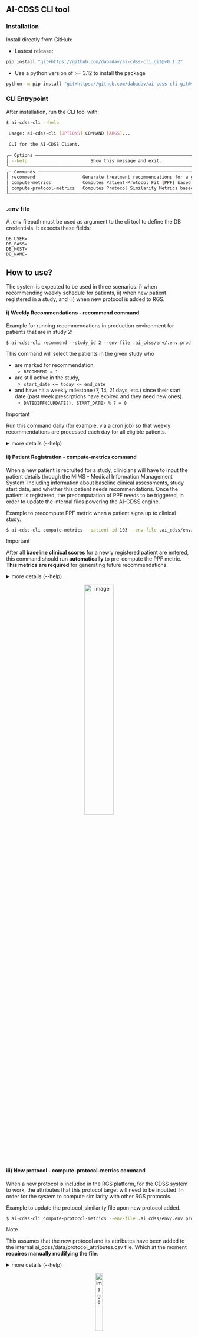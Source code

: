 
## AI-CDSS CLI tool

### Installation

Install directly from GitHub:

- Lastest release:

```bash
pip install "git+https://github.com/dabadav/ai-cdss-cli.git@v0.1.2"
```

- Use a python version of >= 3.12 to install the package

```bash
python -m pip install "git+https://github.com/dabadav/ai-cdss-cli.git@v0.1.2"
```

### CLI Entrypoint

After installation, run the CLI tool with:

```bash
$ ai-cdss-cli --help
                                                                                                                                                                      
 Usage: ai-cdss-cli [OPTIONS] COMMAND [ARGS]...                                                                                                                       
                                                                                                                                                                      
 CLI for the AI-CDSS Client.                                                                                                                                          
                                                                                                                                                            
╭─ Options ──────────────────────────────────────────────────────────────────────────────────────────────────────────────────────────────────────────────────────────╮
│ --help                        Show this message and exit.                                                                                                          │
╰────────────────────────────────────────────────────────────────────────────────────────────────────────────────────────────────────────────────────────────────────╯
╭─ Commands ─────────────────────────────────────────────────────────────────────────────────────────────────────────────────────────────────────────────────────────╮
│ recommend                  Generate treatment recommendations for a given patient.                                                                                 │
│ compute-metrics            Computes Patient-Protocol Fit (PPF) based on loaded data. Returns the computed PPF with contributions.                                  │
│ compute-protocol-metrics   Computes Protocol Similarity Metrics based on loaded data. Returns the computed metrics.                                                │
╰────────────────────────────────────────────────────────────────────────────────────────────────────────────────────────────────────────────────────────────────────╯
```

### .env file

A .env filepath must be used as argument to the cli tool to define the DB credentials. It expects these fields:
```
DB_USER=
DB_PASS=
DB_HOST=
DB_NAME=
```


## How to use?

The system is expected to be used in three scenarios: i) when recommending weekly schedule for patients, ii) when new patient registered in a study, and iii) when new protocol is added to RGS.

#### **i) Weekly Recommendations - **recommend** command**

Example for running recommendations in production environment for patients that are in study 2:

```
$ ai-cdss-cli recommend --study_id 2 --env-file .ai_cdss/env/.env.prod
```

This command will select the patients in the given study who 
- are marked for recommendation,
    - `RECOMMEND = 1`
- are still active in the study, 
    - `start_date <= today <= end_date`
- and have hit a weekly milestone (7, 14, 21 days, etc.) since their start date (past week prescrptions have expired and they need new ones).
    - `DATEDIFF(CURDATE(), START_DATE) % 7 = 0`

> [!IMPORTANT]
> Run this command daily (for example, via a cron job) so that weekly recommendations are processed each day for all eligible patients.

<details>

<summary>more details (--help)</summary>

```bash
$ ai-cdss-cli recommend --help
                                                                                                                                                                      
 Usage: ai-cdss-cli recommend [OPTIONS]                                                                                                                               
                                                                                                                                                                      
 Generate treatment recommendations for a given patient.                                                                                                              
                                                                                                                                                                  
╭─ Options ──────────────────────────────────────────────────────────────────────────────────────────────────────────────────────────────────────────────────────────╮
│ *  --study-id           -s      INTEGER  Repeat this option to provide multiple integers. [default: None] [required]                                               │
│    --n                  -n      INTEGER  Number of recommendations per patient. [default: None]                                                                    │
│    --days               -d      INTEGER  Number of days to cover in the recommendation [default: None]                                                             │
│    --protocols-per-day  -p      INTEGER  Number of protocols per day. [default: None]                                                                              │
│    --env-file           -e      PATH     Path to a .env file with environment variables. [default: None]                                                           │
│    --help                                Show this message and exit.                                                                                               │
╰────────────────────────────────────────────────────────────────────────────────────────────────────────────────────────────────────────────────────────────────────╯
```
</details>

#### **ii) Patient Registration - compute-metrics** command

When a new patient is recruited for a study, clinicians will have to input the patient details through the MIMS - Medical Information Management System. Including information about baseline clinical assessments, study start date, and whether this patient needs recommendations. Once the patient is registered, the precomputation of PPF needs to be triggered, in order to update the internal files powering the AI-CDSS engine.

Example to precompute PPF metric when a patient signs up to clinical study.

```bash
$ ai-cdss-cli compute-metrics --patient-id 103 --env-file .ai_cdss/env/.env.prod
```

> [!IMPORTANT]
> After all **baseline clinical scores** for a newly registered patient are entered, this command should run **automatically** to pre-compute the PPF metric. **This metrics are required** for generating future recommendations.

<details>

<summary>more details (--help)</summary>

```bash
$ ai-cdss-cli compute-metrics --help

 Usage: ai-cdss-cli compute-metrics [OPTIONS]                                                                                                                         
                                                                                                                                                                      
 Computes Patient-Protocol Fit (PPF) based on loaded data. Returns the computed PPF with contributions.                                                                                   
                                                                                                                                                                      
╭─ Options ──────────────────────────────────────────────────────────────────────────────────────────────────────────────────────────────────────────────────────────╮
│ *  --patient-id  -p      INTEGER  Patient ID to compute metrics for. [default: None] [required]                                                                    │
│    --env-file    -e      PATH     Path to a .env file with environment variables. [default: None]                                                                  │
│    --help                         Show this message and exit.                                                                                                      │
╰────────────────────────────────────────────────────────────────────────────────────────────────────────────────────────────────────────────────────────────────────╯
```
</details>

<p align="center">
  <img width="1317" height="1191" alt="image" src="https://github.com/user-attachments/assets/13e1f60c-8cc1-461e-95d8-083c4b210d8b" style="width:40%; height:auto;"/>
</p>

#### **iii) New protocol - compute-protocol-metrics command**

When a new protocol is included in the RGS platform, for the CDSS system to work, the attributes that this protocol target will need to be inputted. In order for the system to compute similarity with other RGS protocols.

Example to update the protocol_similarity file upon new protocol added. 

```bash
$ ai-cdss-cli compute-protocol-metrics --env-file .ai_cdss/env/.env.prod
```

> [!NOTE]
> This assumes that the new protocol and its attributes have been added to the internal ai_cdss/data/protocol_attributes.csv file. Which at the moment **requires manually modifying the file**.

<details>

<summary>more details (--help)</summary>

```bash
$ ai-cdss-cli compute-protocol-metrics --help
                                                                                                                                                                      
 Usage: ai-cdss-cli compute-protocol-metrics [OPTIONS]                                                                                                                
                                                                                                                                                                      
 Computes Protocol Similarity Metrics based on loaded data. Returns the computed metrics.                                                                                                 
                                                                                                                                                                      
╭─ Options ──────────────────────────────────────────────────────────────────────────────────────────────────────────────────────────────────────────────────────────╮
│ --env-file  -e      PATH  Path to a .env file with environment variables. [default: None]                                                                          │
│ --help                    Show this message and exit.                                                                                                              │
╰────────────────────────────────────────────────────────────────────────────────────────────────────────────────────────────────────────────────────────────────────╯
```
</details>

<p align="center">
  <img width="829" height="1172" alt="image" src="https://github.com/user-attachments/assets/deb4fabb-2968-4e1b-9fdb-a37b9f329592" style="width:20%; height:auto;"/>
</p>
